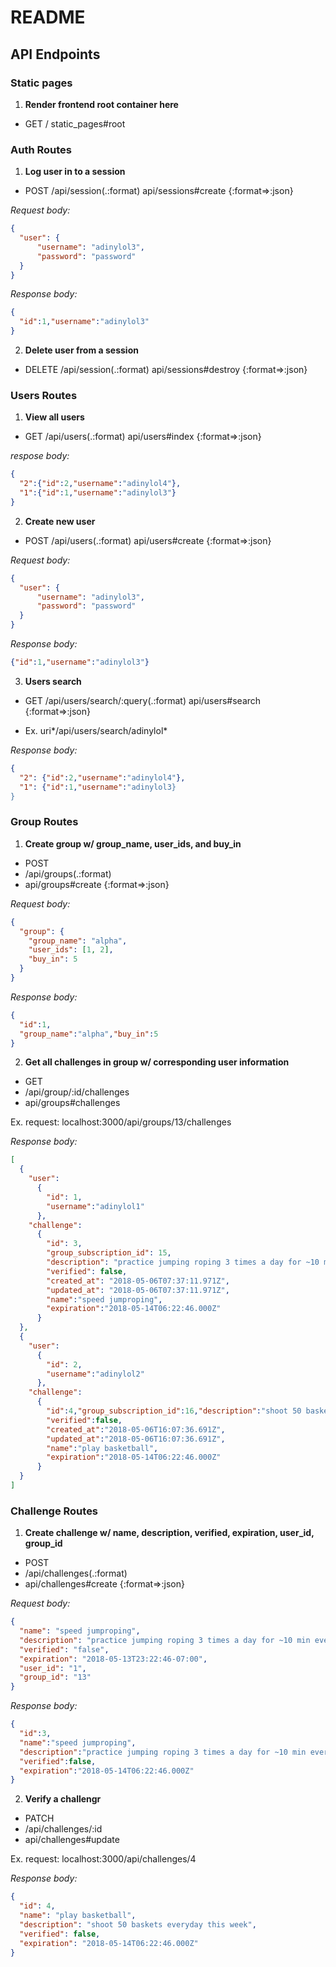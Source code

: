 # README

## API Endpoints

### **Static pages**

1. **Render frontend root container here**

- GET / static_pages#root

### **Auth Routes**

1. **Log user in to a session**

- POST /api/session(.:format) api/sessions#create {:format=>:json}

*Request body:*

```json
{
  "user": {
      "username": "adinylol3",
      "password": "password"
  }
}
```

*Response body:*

```json
{
  "id":1,"username":"adinylol3"
}
```

2. **Delete user from a session**

- DELETE /api/session(.:format) api/sessions#destroy {:format=>:json}

### **Users Routes**

1. **View all users**

- GET /api/users(.:format) api/users#index {:format=>:json}

*respose body:*

```json
{
  "2":{"id":2,"username":"adinylol4"},
  "1":{"id":1,"username":"adinylol3"}
}
```

2. **Create new user**

- POST /api/users(.:format) api/users#create {:format=>:json}

*Request body:*

```json
{
  "user": {
      "username": "adinylol3",
      "password": "password"
  }
}
```

*Response body:*

```json
{"id":1,"username":"adinylol3"}
```

3. **Users search**

- GET /api/users/search/:query(.:format) api/users#search {:format=>:json}

- Ex. uri*/api/users/search/adinylol*

*Response body:*

```json
{
  "2": {"id":2,"username":"adinylol4"},
  "1": {"id":1,"username":"adinylol3}
}
```

### **Group Routes**

1. **Create group w/ group_name, user_ids, and buy_in**

- POST
- /api/groups(.:format) 
- api/groups#create {:format=>:json}

*Request body:*

```json
{
  "group": {
    "group_name": "alpha",
    "user_ids": [1, 2],
    "buy_in": 5
  }
}
```

*Response body:*

```json
{
  "id":1,
  "group_name":"alpha","buy_in":5
}
```

2. **Get all challenges in group w/ corresponding user information**

- GET
- /api/group/:id/challenges
- api/groups#challenges

Ex. request: localhost:3000/api/groups/13/challenges

*Response body:*

```json
[
  {
    "user":
      {
        "id": 1,
        "username":"adinylol1"
      },
    "challenge":
      {
        "id": 3,
        "group_subscription_id": 15,
        "description": "practice jumping roping 3 times a day for ~10 min every other day in the week",
        "verified": false,
        "created_at": "2018-05-06T07:37:11.971Z",
        "updated_at": "2018-05-06T07:37:11.971Z",
        "name":"speed jumproping",
        "expiration":"2018-05-14T06:22:46.000Z"
      }
  },
  {
    "user":
      {
        "id": 2,
        "username":"adinylol2"
      },
    "challenge":
      {
        "id":4,"group_subscription_id":16,"description":"shoot 50 baskets everyday this week",
        "verified":false,
        "created_at":"2018-05-06T16:07:36.691Z",
        "updated_at":"2018-05-06T16:07:36.691Z",
        "name":"play basketball",
        "expiration":"2018-05-14T06:22:46.000Z"
      }
  }
]
```

### **Challenge Routes**

1. **Create challenge w/ name, description, verified, expiration, user_id, group_id**

- POST
- /api/challenges(.:format)
- api/challenges#create {:format=>:json}

*Request body:*

```json
{
  "name": "speed jumproping",
  "description": "practice jumping roping 3 times a day for ~10 min every other day in the week",
  "verified": "false",
  "expiration": "2018-05-13T23:22:46-07:00",
  "user_id": "1",
  "group_id": "13"
}
```

*Response body:*

```json
{
  "id":3,
  "name":"speed jumproping",
  "description":"practice jumping roping 3 times a day for ~10 min every other day in the week",
  "verified":false,
  "expiration":"2018-05-14T06:22:46.000Z"
}
```

2. **Verify a challengr**

- PATCH
- /api/challenges/:id
- api/challenges#update 

Ex. request: localhost:3000/api/challenges/4

*Response body:*

```json
{
  "id": 4,
  "name": "play basketball",
  "description": "shoot 50 baskets everyday this week",
  "verified": false,
  "expiration": "2018-05-14T06:22:46.000Z"
}
```
